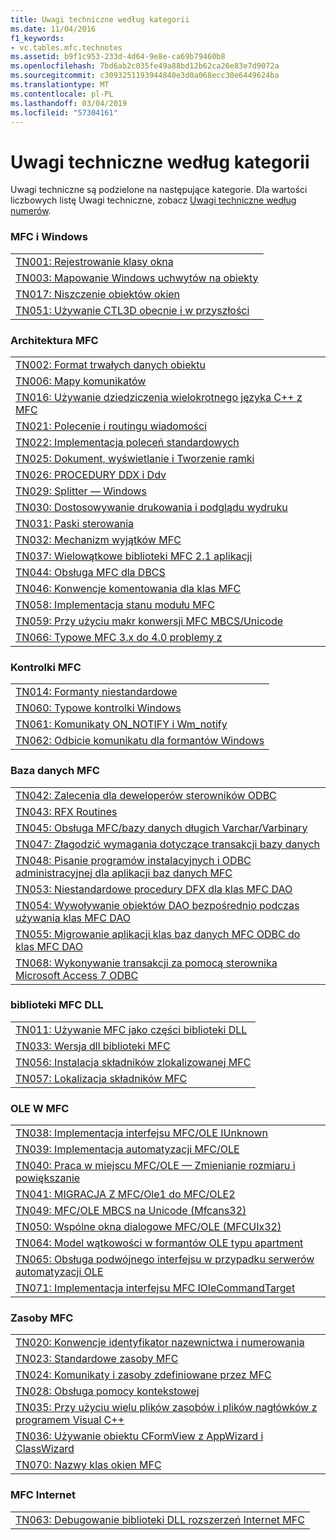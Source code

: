 ```yaml
---
title: Uwagi techniczne według kategorii
ms.date: 11/04/2016
f1_keywords:
- vc.tables.mfc.technotes
ms.assetid: b9f1c953-233d-4d64-9e8e-ca69b79460b8
ms.openlocfilehash: 7bd6ab2c035fe49a88bd12b62ca26e83e7d9072a
ms.sourcegitcommit: c3093251193944840e3d0a068ecc30e6449624ba
ms.translationtype: MT
ms.contentlocale: pl-PL
ms.lasthandoff: 03/04/2019
ms.locfileid: "57304161"
---
```

# <a name="technical-notes-by-category"></a>Uwagi techniczne według kategorii

Uwagi techniczne są podzielone na następujące kategorie. Dla wartości liczbowych listę Uwagi techniczne, zobacz [Uwagi techniczne według numerów](../mfc/technical-notes-by-number.md).

### <a name="mfc-and-windows"></a>MFC i Windows

||
|-|
|[TN001: Rejestrowanie klasy okna](../mfc/tn001-window-class-registration.md)|
|[TN003: Mapowanie Windows uchwytów na obiekty](../mfc/tn003-mapping-of-windows-handles-to-objects.md)|
|[TN017: Niszczenie obiektów okien](../mfc/tn017-destroying-window-objects.md)|
|[TN051: Używanie CTL3D obecnie i w przyszłości](../mfc/tn051-using-ctl3d-now-and-in-the-future.md)|

### <a name="mfc-architecture"></a>Architektura MFC

||
|-|
|[TN002: Format trwałych danych obiektu](../mfc/tn002-persistent-object-data-format.md)|
|[TN006: Mapy komunikatów](../mfc/tn006-message-maps.md)|
|[TN016: Używanie dziedziczenia wielokrotnego języka C++ z MFC](../mfc/tn016-using-cpp-multiple-inheritance-with-mfc.md)|
|[TN021: Polecenie i routingu wiadomości](../mfc/tn021-command-and-message-routing.md)|
|[TN022: Implementacja poleceń standardowych](../mfc/tn022-standard-commands-implementation.md)|
|[TN025: Dokument, wyświetlanie i Tworzenie ramki](../mfc/tn025-document-view-and-frame-creation.md)|
|[TN026: PROCEDURY DDX i Ddv](../mfc/tn026-ddx-and-ddv-routines.md)|
|[TN029: Splitter — Windows](../mfc/tn029-splitter-windows.md)|
|[TN030: Dostosowywanie drukowania i podglądu wydruku](../mfc/tn030-customizing-printing-and-print-preview.md)|
|[TN031: Paski sterowania](../mfc/tn031-control-bars.md)|
|[TN032: Mechanizm wyjątków MFC](../mfc/tn032-mfc-exception-mechanism.md)|
|[TN037: Wielowątkowe biblioteki MFC 2.1 aplikacji](../mfc/tn037-multithreaded-mfc-2-1-applications.md)|
|[TN044: Obsługa MFC dla DBCS](../mfc/tn044-mfc-support-for-dbcs.md)|
|[TN046: Konwencje komentowania dla klas MFC](../mfc/tn046-commenting-conventions-for-the-mfc-classes.md)|
|[TN058: Implementacja stanu modułu MFC](../mfc/tn058-mfc-module-state-implementation.md)|
|[TN059: Przy użyciu makr konwersji MFC MBCS/Unicode](../mfc/tn059-using-mfc-mbcs-unicode-conversion-macros.md)|
|[TN066: Typowe MFC 3.x do 4.0 problemy z](../mfc/tn066-common-mfc-3-x-to-4-0-porting-issues.md)|

### <a name="mfc-controls"></a>Kontrolki MFC

||
|-|
|[TN014: Formanty niestandardowe](../mfc/tn014-custom-controls.md)|
|[TN060: Typowe kontrolki Windows](../mfc/tn060-the-new-windows-common-controls.md)|
|[TN061: Komunikaty ON_NOTIFY i Wm_notify](../mfc/tn061-on-notify-and-wm-notify-messages.md)|
|[TN062: Odbicie komunikatu dla formantów Windows](../mfc/tn062-message-reflection-for-windows-controls.md)|

### <a name="mfc-database"></a>Baza danych MFC

||
|-|
|[TN042: Zalecenia dla deweloperów sterowników ODBC](../mfc/tn042-odbc-driver-developer-recommendations.md)|
|[TN043: RFX Routines](../mfc/tn043-rfx-routines.md)|
|[TN045: Obsługa MFC/bazy danych długich Varchar/Varbinary](../mfc/tn045-mfc-database-support-for-long-varchar-varbinary.md)|
|[TN047: Złagodzić wymagania dotyczące transakcji bazy danych](../mfc/tn047-relaxing-database-transaction-requirements.md)|
|[TN048: Pisanie programów instalacyjnych i ODBC administracyjnej dla aplikacji baz danych MFC](../mfc/tn048-writing-odbc-setup-and-administration-programs.md)|
|[TN053: Niestandardowe procedury DFX dla klas MFC DAO](../mfc/tn053-custom-dfx-routines-for-dao-database-classes.md)|
|[TN054: Wywoływanie obiektów DAO bezpośrednio podczas używania klas MFC DAO](../mfc/tn054-calling-dao-directly-while-using-mfc-dao-classes.md)|
|[TN055: Migrowanie aplikacji klas baz danych MFC ODBC do klas MFC DAO](../mfc/tn055-migrating-mfc-odbc-database-class-applications-to-mfc-dao-classes.md)|
|[TN068: Wykonywanie transakcji za pomocą sterownika Microsoft Access 7 ODBC](../mfc/tn068-performing-transactions-with-the-microsoft-access-7-odbc-driver.md)|

### <a name="mfc-dlls"></a>biblioteki MFC DLL

||
|-|
|[TN011: Używanie MFC jako części biblioteki DLL](../mfc/tn011-using-mfc-as-part-of-a-dll.md)|
|[TN033: Wersja dll biblioteki MFC](../mfc/tn033-dll-version-of-mfc.md)|
|[TN056: Instalacja składników zlokalizowanej MFC](../mfc/tn056-installation-of-localized-mfc-components.md)|
|[TN057: Lokalizacja składników MFC](../mfc/tn057-localization-of-mfc-components.md)|

### <a name="mfc-ole"></a>OLE W MFC

||
|-|
|[TN038: Implementacja interfejsu MFC/OLE IUnknown](../mfc/tn038-mfc-ole-iunknown-implementation.md)|
|[TN039: Implementacja automatyzacji MFC/OLE](../mfc/tn039-mfc-ole-automation-implementation.md)|
|[TN040: Praca w miejscu MFC/OLE — Zmienianie rozmiaru i powiększanie](../mfc/tn040-mfc-ole-in-place-resizing-and-zooming.md)|
|[TN041: MIGRACJA Z MFC/Ole1 do MFC/OLE2](../mfc/tn041-mfc-ole1-migration-to-mfc-ole-2.md)|
|[TN049: MFC/OLE MBCS na Unicode (Mfcans32)](../mfc/tn049-mfc-ole-mbcs-to-unicode-translation-layer-mfcans32.md)|
|[TN050: Wspólne okna dialogowe MFC/OLE (MFCUIx32)](../mfc/tn050-mfc-ole-common-dialogs-mfcuix32.md)|
|[TN064: Model wątkowości w formantów OLE typu apartment](../mfc/tn064-apartment-model-threading-in-activex-controls.md)|
|[TN065: Obsługa podwójnego interfejsu w przypadku serwerów automatyzacji OLE](../mfc/tn065-dual-interface-support-for-ole-automation-servers.md)|
|[TN071: Implementacja interfejsu MFC IOleCommandTarget](../mfc/tn071-mfc-iolecommandtarget-implementation.md)|

### <a name="mfc-resources"></a>Zasoby MFC

||
|-|
|[TN020: Konwencje identyfikator nazewnictwa i numerowania](../mfc/tn020-id-naming-and-numbering-conventions.md)|
|[TN023: Standardowe zasoby MFC](../mfc/tn023-standard-mfc-resources.md)|
|[TN024: Komunikaty i zasoby zdefiniowane przez MFC](../mfc/tn024-mfc-defined-messages-and-resources.md)|
|[TN028: Obsługa pomocy kontekstowej](../mfc/tn028-context-sensitive-help-support.md)|
|[TN035: Przy użyciu wielu plików zasobów i plików nagłówków z programem Visual C++](../mfc/tn035-using-multiple-resource-files-and-header-files-with-visual-cpp.md)|
|[TN036: Używanie obiektu CFormView z AppWizard i ClassWizard](../mfc/tn036-using-cformview-with-appwizard-and-classwizard.md)|
|[TN070: Nazwy klas okien MFC](../mfc/tn070-mfc-window-class-names.md)|

### <a name="mfc-internet"></a>MFC Internet

||
|-|
|[TN063: Debugowanie biblioteki DLL rozszerzeń Internet MFC](../mfc/tn063-debugging-internet-extension-dlls.md)|
